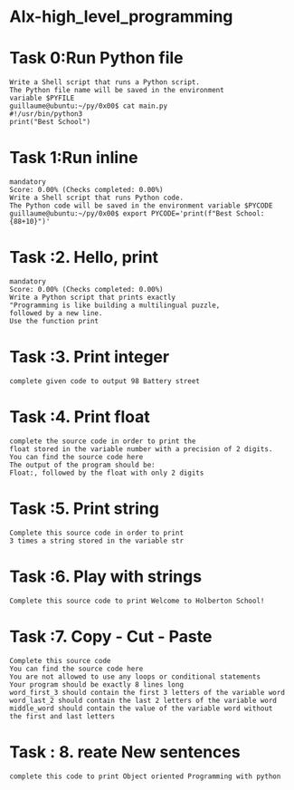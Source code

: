 # Alx-high_level_programming
# Task 0:Run Python file
    Write a Shell script that runs a Python script.
    The Python file name will be saved in the environment
    variable $PYFILE
    guillaume@ubuntu:~/py/0x00$ cat main.py 
    #!/usr/bin/python3
    print("Best School")

# Task 1:Run inline
    mandatory
    Score: 0.00% (Checks completed: 0.00%)
    Write a Shell script that runs Python code.
    The Python code will be saved in the environment variable $PYCODE
    guillaume@ubuntu:~/py/0x00$ export PYCODE='print(f"Best School: {88+10}")'

# Task :2. Hello, print
    mandatory
    Score: 0.00% (Checks completed: 0.00%)
    Write a Python script that prints exactly
    "Programming is like building a multilingual puzzle,
    followed by a new line.
    Use the function print

# Task :3. Print integer
    complete given code to output 98 Battery street

# Task :4. Print float
    complete the source code in order to print the 
    float stored in the variable number with a precision of 2 digits.
    You can find the source code here
    The output of the program should be:
    Float:, followed by the float with only 2 digits

# Task :5. Print string
    Complete this source code in order to print
    3 times a string stored in the variable str

# Task :6. Play with strings
    Complete this source code to print Welcome to Holberton School!

# Task :7. Copy - Cut - Paste
    Complete this source code
    You can find the source code here
    You are not allowed to use any loops or conditional statements
    Your program should be exactly 8 lines long
    word_first_3 should contain the first 3 letters of the variable word
    word_last_2 should contain the last 2 letters of the variable word
    middle_word should contain the value of the variable word without
    the first and last letters

# Task : 8. reate New sentences
    complete this code to print Object oriented Programming with python
